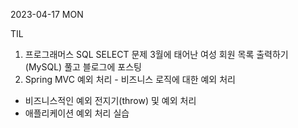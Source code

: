 2023-04-17 MON

TIL

  1. 프로그래머스 SQL SELECT 문제 3월에 태어난 여성 회원 목록 출력하기 (MySQL) 풀고 블로그에 포스팅
  2. Spring MVC 예외 처리 - 비즈니스 로직에 대한 예외 처리
  - 비즈니스적인 예외 전지기(throw) 및 예외 처리
  - 애플리케이션 예외 처리 실습

